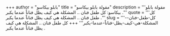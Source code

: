 +++
author = "بابلو بيكاسو"
title = "مقولة بابلو بيكاسو"
description = '''مقولة بابلو بيكاسو: كل طفل فنان .. المشكلة هي كيف يظل فناناً عندما يكبر .'''
quote = '''كل طفل فنان .. المشكلة هي كيف يظل فناناً عندما يكبر .'''
slug = '''كل-طفل-فنان--المشكلة-هي-كيف-يظل-فناناً-عندما-يكبر'''
+++
كل طفل فنان .. المشكلة هي كيف يظل فناناً عندما يكبر .
